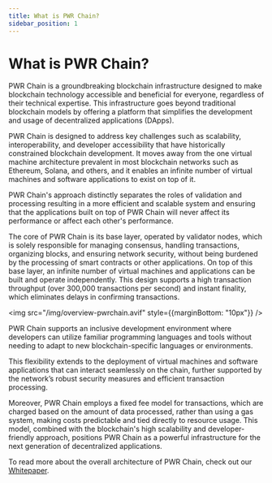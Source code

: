 ```yaml
---
title: What is PWR Chain?
sidebar_position: 1
---
```


# What is PWR Chain?

PWR Chain is a groundbreaking blockchain infrastructure designed to make blockchain technology accessible and beneficial for everyone, regardless of their technical expertise. This infrastructure goes beyond traditional blockchain models by offering a platform that simplifies the development and usage of decentralized applications (DApps).

PWR Chain is designed to address key challenges such as scalability, interoperability, and developer accessibility that have historically constrained blockchain development. It moves away from the one virtual machine architecture prevalent in most blockchain networks such as Ethereum, Solana, and others, and it enables an infinite number of virtual machines and software applications to exist on top of it. 

PWR Chain's approach distinctly separates the roles of validation and processing resulting in a more efficient and scalable system and ensuring that the applications built on top of PWR Chain will never affect its performance or affect each other's performance.

The core of PWR Chain is its base layer, operated by validator nodes, which is solely responsible for managing consensus, handling transactions, organizing blocks, and ensuring network security, without being burdened by the processing of smart contracts or other applications. On top of this base layer, an infinite number of virtual machines and applications can be built and operate independently. This design supports a high transaction throughput (over 300,000 transactions per second) and instant finality, which eliminates delays in confirming transactions.

<img src="/img/overview-pwrchain.avif" style={{marginBottom: "10px"}} />

PWR Chain supports an inclusive development environment where developers can utilize familiar programming languages and tools without needing to adapt to new blockchain-specific languages or environments.

This flexibility extends to the deployment of virtual machines and software applications that can interact seamlessly on the chain, further supported by the network’s robust security measures and efficient transaction processing.

Moreover, PWR Chain employs a fixed fee model for transactions, which are charged based on the amount of data processed, rather than using a gas system, making costs predictable and tied directly to resource usage. This model, combined with the blockchain's high scalability and developer-friendly approach, positions PWR Chain as a powerful infrastructure for the next generation of decentralized applications​​​​.

To read more about the overall architecture of PWR Chain, check out our [Whitepaper](https://docsend.com/view/vyubv8zbd7zrvx4u).
